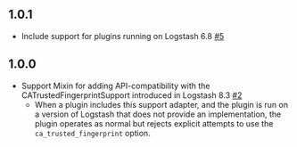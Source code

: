 ## 1.0.1
  - Include support for plugins running on Logstash 6.8 [#5](https://github.com/logstash-plugins/logstash-mixin-ca_trusted_fingerprint_support/pull/5)

## 1.0.0
  - Support Mixin for adding API-compatibility with the CATrustedFingerprintSupport introduced in Logstash 8.3 [#2](https://github.com/logstash-plugins/logstash-mixin-ca_trusted_fingerprint_support/pull/2)
    - When a plugin includes this support adapter, and the plugin is run on
      a version of Logstash that does not provide an implementation, the
      plugin operates as normal but rejects explicit attempts to use
      the `ca_trusted_fingerprint` option.
